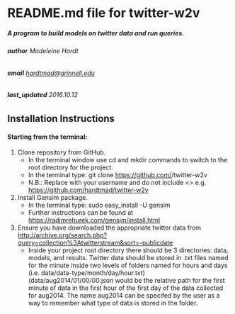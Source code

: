 # README.md file for twitter-w2v
##### A program to build models on twitter data and run queries. 

###### __author__ Madeleine Hardt
###### __email__ hardtmad@grinnell.edu
###### __last_updated__ 2016.10.12


## Installation Instructions 
#### Starting from the terminal:

1. Clone repository from GitHub.
    * In the terminal window use cd and mkdir commands to switch to the root directory for the project.
    * In the terminal type: git clone https://github.com/<your-username>/twitter-w2v
    *  N.B.: Replace <your-username> with your username and do not include <> e.g. https://github.com/hardtmad/twitter-w2v
2.  Install Gensim package. 
    * In the terminal type: sudo easy_install -U gensim
    * Further instructions can be found at https://radimrehurek.com/gensim/install.html
3. Ensure you have downloaded the appropriate twitter data from http://archive.org/search.php?query=collection%3Atwitterstream&sort=-publicdate
    * Inside your project root directory there should be 3 directories: data, models, and results. Twitter data should be stored in .txt files named for the 
        minute inside two levels of folders named for hours and days (i.e. data/data-type/month/day/hour.txt) (data/aug2014/01/00/00.json would be the 
        relative path for the first minute of data in the first hour of the first day of the data collected for aug2014. The name aug2014 can be specifed 
        by the user as a way to remember what type of data is stored in the folder. 